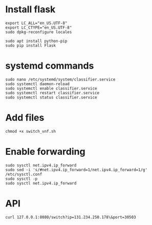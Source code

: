 # Install flask

    export LC_ALL="en_US.UTF-8"
    export LC_CTYPE="en_US.UTF-8"
    sudo dpkg-reconfigure locales

    sudo apt install python-pip
    sudo pip install Flask

# systemd commands

    sudo nano /etc/systemd/system/classifier.service
    sudo systemctl daemon-reload
    sudo systemctl enable classifier.service 
    sudo systemctl restart classifier.service 
    sudo systemctl status classifier.service 

# Add files

    chmod +x switch_vnf.sh 

# Enable forwarding

    sudo sysctl net.ipv4.ip_forward
    sudo sed -i 's/#net.ipv4.ip_forward=1/net.ipv4.ip_forward=1/g' /etc/sysctl.conf
    sudo sysctl -p
    sudo sysctl net.ipv4.ip_forward

# API

    curl 127.0.0.1:8080/switch?ip=131.234.250.178\&port=30503
    